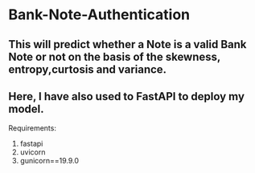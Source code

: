 # Bank-Note-Authentication
## This will predict whether a Note is a valid Bank Note or not on the basis of the skewness, entropy,curtosis and variance.
## Here, I have also used to FastAPI to deploy my model.

Requirements:
1. fastapi
2. uvicorn
3. gunicorn==19.9.0

